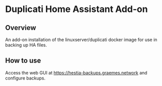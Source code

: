 # Duplicati Home Assistant Add-on

## Overview

An add-on installation of the linuxserver/duplicati docker image for use in backing up HA files.

## How to use

Access the web GUI at https://hestia-backups.graemes.network and configure backups.
